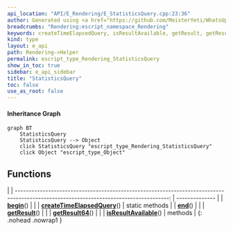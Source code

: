 ```yaml
---
api_location: "API/E_Rendering/E_StatisticsQuery.cpp:23:36"
author: Generated using <a href="https://github.com/MeisterYeti/WhatsUpDoc">WhatsUpDoc</a>
breadcrumbs: "Rendering:escript_namespace_Rendering"
keywords: createTimeElapsedQuery, isResultAvailable, getResult, getResult64, begin, end
kind: type
layout: e_api
path: Rendering->Helper
permalink: escript_type_Rendering_StatisticsQuery
show_in_toc: true
sidebar: e_api_sidebar
title: "StatisticsQuery"
toc: false
use_as_root: false
---
```


#### Inheritance Graph

```mermaid
graph BT
	StatisticsQuery
	StatisticsQuery --> Object
	click StatisticsQuery "escript_type_Rendering_StatisticsQuery"
	click Object "escript_type_Object"
```

## Functions

|
| -------------------------------------------------------------------------------------------------------------------------------------: | -------------- | 
| **[begin](classRendering_1_1QueryObject#classRendering_1_1QueryObject_1acb5888624e444962c79161e0caf0e618)**()                          |                | 
| **[createTimeElapsedQuery](classRendering_1_1StatisticsQuery#classRendering_1_1StatisticsQuery_1a18f51f1f18fada74fb2256871c615b33)**() | static methods | 
| **[end](classRendering_1_1QueryObject#classRendering_1_1QueryObject_1a2495df860cb27046c5777a047801ba8e)**()                            |                | 
| **[getResult](classRendering_1_1QueryObject#classRendering_1_1QueryObject_1a40088fac48692629a955026998ca1eae)**()                      |                | 
| **[getResult64](classRendering_1_1QueryObject#classRendering_1_1QueryObject_1a41727b26eec766b4158cd13f503138e1)**()                    |                | 
| **[isResultAvailable](classRendering_1_1QueryObject#classRendering_1_1QueryObject_1aac18d4343578dca12a3c99915a2c56a5)**()              | methods        | 
{: .nohead .nowrap1 }

